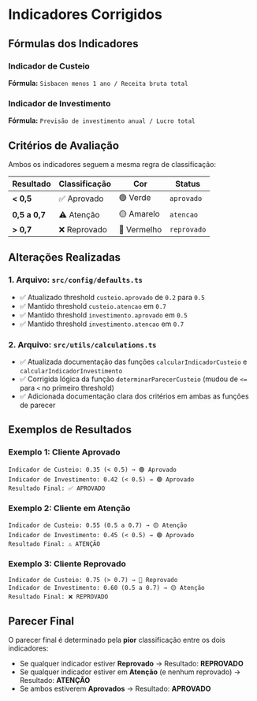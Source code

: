 # Indicadores Corrigidos

## Fórmulas dos Indicadores

### Indicador de Custeio
**Fórmula:** `Sisbacen menos 1 ano / Receita bruta total`

### Indicador de Investimento
**Fórmula:** `Previsão de investimento anual / Lucro total`

## Critérios de Avaliação

Ambos os indicadores seguem a mesma regra de classificação:

| Resultado | Classificação | Cor | Status |
|-----------|---------------|-----|--------|
| **< 0,5** | ✅ Aprovado | 🟢 Verde | `aprovado` |
| **0,5 a 0,7** | ⚠️ Atenção | 🟡 Amarelo | `atencao` |
| **> 0,7** | ❌ Reprovado | 🔴 Vermelho | `reprovado` |

## Alterações Realizadas

### 1. Arquivo: `src/config/defaults.ts`
- ✅ Atualizado threshold `custeio.aprovado` de `0.2` para `0.5`
- ✅ Mantido threshold `custeio.atencao` em `0.7`
- ✅ Mantido threshold `investimento.aprovado` em `0.5`
- ✅ Mantido threshold `investimento.atencao` em `0.7`

### 2. Arquivo: `src/utils/calculations.ts`
- ✅ Atualizada documentação das funções `calcularIndicadorCusteio` e `calcularIndicadorInvestimento`
- ✅ Corrigida lógica da função `determinarParecerCusteio` (mudou de `<=` para `<` no primeiro threshold)
- ✅ Adicionada documentação clara dos critérios em ambas as funções de parecer

## Exemplos de Resultados

### Exemplo 1: Cliente Aprovado
```
Indicador de Custeio: 0.35 (< 0.5) → 🟢 Aprovado
Indicador de Investimento: 0.42 (< 0.5) → 🟢 Aprovado
Resultado Final: ✅ APROVADO
```

### Exemplo 2: Cliente em Atenção
```
Indicador de Custeio: 0.55 (0.5 a 0.7) → 🟡 Atenção
Indicador de Investimento: 0.45 (< 0.5) → 🟢 Aprovado
Resultado Final: ⚠️ ATENÇÃO
```

### Exemplo 3: Cliente Reprovado
```
Indicador de Custeio: 0.75 (> 0.7) → 🔴 Reprovado
Indicador de Investimento: 0.60 (0.5 a 0.7) → 🟡 Atenção
Resultado Final: ❌ REPROVADO
```

## Parecer Final

O parecer final é determinado pela **pior** classificação entre os dois indicadores:
- Se qualquer indicador estiver **Reprovado** → Resultado: **REPROVADO**
- Se qualquer indicador estiver em **Atenção** (e nenhum reprovado) → Resultado: **ATENÇÃO**
- Se ambos estiverem **Aprovados** → Resultado: **APROVADO**
